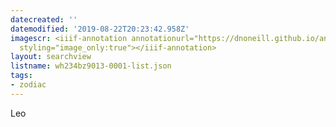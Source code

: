 ```yaml
---
datecreated: ''
datemodified: '2019-08-22T20:23:42.958Z'
imagescr: <iiif-annotation annotationurl="https://dnoneill.github.io/annotate/annotations/176d313f-0f2d-4d25-a3f9-b4e10ec96718.json"
  styling="image_only:true"></iiif-annotation>
layout: searchview
listname: wh234bz9013-0001-list.json
tags:
- zodiac
---
```

Leo